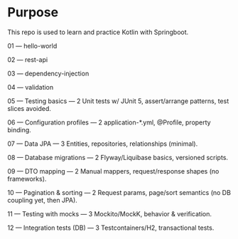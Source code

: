 # Purpose
This repo is used to learn and practice Kotlin with Springboot. 

01 — hello-world

02 — rest-api

03 — dependency-injection

04 — validation 

05 — Testing basics — 2
Unit tests w/ JUnit 5, assert/arrange patterns, test slices avoided.

06 — Configuration profiles — 2
application-*.yml, @Profile, property binding.

07 — Data JPA — 3
Entities, repositories, relationships (minimal).

08 — Database migrations — 2
Flyway/Liquibase basics, versioned scripts.

09 — DTO mapping — 2
Manual mappers, request/response shapes (no frameworks).

10 — Pagination & sorting — 2
Request params, page/sort semantics (no DB coupling yet, then JPA).

11 — Testing with mocks — 3
Mockito/MockK, behavior & verification.

12 — Integration tests (DB) — 3
Testcontainers/H2, transactional tests.